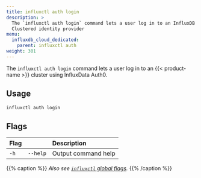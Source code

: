 ```yaml
---
title: influxctl auth login
description: >
  The `influxctl auth login` command lets a user log in to an InfluxDB cluster using InfluxData Auth0 or an InfluxDB
  Clustered identity provider
menu:
  influxdb_cloud_dedicated:
    parent: influxctl auth
weight: 301
---
```


The `influxctl auth login` command lets a user log in to an {{< product-name >}}
cluster using InfluxData Auth0.

## Usage

```sh
influxctl auth login
```

## Flags

| Flag |            | Description                                   |
| :--- | :--------- | :-------------------------------------------- |
| `-h` | `--help`   | Output command help                           |

{{% caption %}}
_Also see [`influxctl` global flags](/influxdb/cloud-dedicated/reference/cli/influxctl/#global-flags)._
{{% /caption %}}
